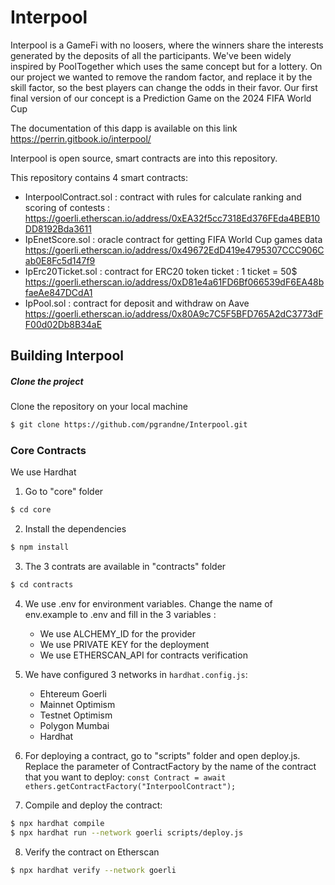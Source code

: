 # Interpool
Interpool is a GameFi with no loosers, where the winners share the interests generated by the deposits of all the participants.
We've been widely inspired by PoolTogether which uses the same concept but for a lottery. On our project we wanted to remove the random factor, and replace it by the skill factor, so the best players can change the odds in their favor.
Our first final version of our concept is a Prediction Game on the 2024 FIFA World Cup

The documentation of this dapp is available on this link https://perrin.gitbook.io/interpool/

Interpool is open source, smart contracts are into this repository.

This repository contains 4 smart contracts:
   - InterpoolContract.sol : contract with rules for calculate ranking and scoring of contests : https://goerli.etherscan.io/address/0xEA32f5cc7318Ed376FEda4BEB10DD8192Bda3611
   - IpEnetScore.sol : oracle contract for getting FIFA World Cup games data https://goerli.etherscan.io/address/0x49672EdD419e4795307CCC906Cab0E8Fc5d147f9
   - IpErc20Ticket.sol : contract for ERC20 token ticket : 1 ticket = 50$ https://goerli.etherscan.io/address/0xD81e4a61FD6Bf066539dF6EA48bfaeAe847DCdA1
   - IpPool.sol : contract for deposit and withdraw on Aave https://goerli.etherscan.io/address/0x80A9c7C5F5BFD765A2dC3773dFF00d02Db8B34aE

## Building Interpool
##### Clone the project
Clone the repository on your local machine
```bash
$ git clone https://github.com/pgrandne/Interpool.git
```

### Core Contracts ###
We use Hardhat

1. Go to "core" folder
```bash
$ cd core
```

2. Install the dependencies
```bash
$ npm install
```

3. The 3 contrats are available in "contracts" folder
```bash
$ cd contracts
```

4. We use .env for environment variables. Change the name of env.example to .env and fill in the 3 variables :
   - We use ALCHEMY_ID for the provider
   - We use PRIVATE KEY for the deployment
   - We use ETHERSCAN_API for contracts verification

5. We have configured 3 networks in `hardhat.config.js`:
   - Ehtereum Goerli
   - Mainnet Optimism
   - Testnet Optimism
   - Polygon Mumbai
   - Hardhat

6. For deploying a contract, go to "scripts" folder and open deploy.js. Replace the parameter of ContractFactory by the name of the contract that you want to deploy:
`const Contract = await ethers.getContractFactory("InterpoolContract");`

7. Compile and deploy the contract:
```bash
$ npx hardhat compile
$ npx hardhat run --network goerli scripts/deploy.js
```
8. Verify the contract on Etherscan
```bash
$ npx hardhat verify --network goerli
```